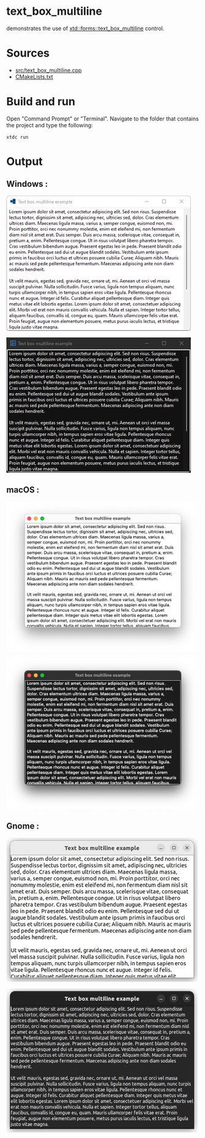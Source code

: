 # text_box_multiline

demonstrates the use of [xtd::forms::text_box_multiline](https://codedocs.xyz/gammasoft71/xtd/classxtd_1_1forms_1_1text__box__base.html#a9cd3d8acb8c06e3a6cd370a3afc28e5c) control.

# Sources

* [src/text_box_multiline.cpp](src/text_box_multiline.cpp)
* [CMakeLists.txt](CMakeLists.txt)

# Build and run

Open "Command Prompt" or "Terminal". Navigate to the folder that contains the project and type the following:

```shell
xtdc run
```

# Output

## Windows :

![Screenshot](../../../../docs/pictures/examples/text_box_multiline_w.png)

![Screenshot](../../../../docs/pictures/examples/text_box_multiline_wd.png)

## macOS :

![Screenshot](../../../../docs/pictures/examples/text_box_multiline_m.png)

![Screenshot](../../../../docs/pictures/examples/text_box_multiline_md.png)

## Gnome :

![Screenshot](../../../../docs/pictures/examples/text_box_multiline_g.png)

![Screenshot](../../../../docs/pictures/examples/text_box_multiline_gd.png)
